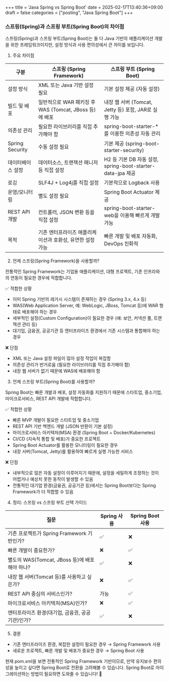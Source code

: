 +++
title = 'Java Spring vs Spring Boot'
date = 2025-02-17T13:40:36+09:00
draft = false
categories = ["posting", "Java Spring Boot"]
+++

### 스프링(Spring)과 스프링 부트(Spring Boot)의 차이점

스프링(Spring)과 스프링 부트(Spring Boot)는 둘 다 Java 기반의 애플리케이션 개발을 위한 프레임워크이지만, 설정 방식과 사용 편의성에서 큰 차이를 보입니다.

1. 주요 차이점

|구분|스프링 (Spring Framework)|스프링 부트 (Spring Boot)|
|-|-|-|
|설정 방식|XML 또는 Java 기반 설정 필요|기본 설정 제공 (자동 설정)|
|빌드 및 배포|일반적으로 WAR 패키징 후 WAS (Tomcat, JBoss 등)에 배포|내장 웹 서버 (Tomcat, Jetty 등) 포함, JAR로 실행 가능|
|의존성 관리|필요한 라이브러리를 직접 추가해야 함|spring-boot-starter-*를 이용한 의존성 자동 관리|
|Spring Security|수동 설정 필요|기본 제공 (spring-boot-starter-security)|
|데이터베이스 설정|데이터소스, 트랜잭션 매니저 등 직접 설정|H2 등 기본 DB 자동 설정, spring-boot-starter-data-jpa 제공|
|로깅|SLF4J + Log4j를 직접 설정|기본적으로 Logback 사용|
|운영/모니터링|별도 설정 필요|Spring Boot Actuator 제공|
|REST API 개발|컨트롤러, JSON 변환 등을 직접 설정|spring-boot-starter-web을 이용해 빠르게 개발 가능|
|목적|기존 엔터프라이즈 애플리케이션과 호환성, 유연한 설정 가능|빠른 개발 및 배포 자동화, DevOps 친화적|

2. 언제 스프링(Spring Framework)을 사용할까?

전통적인 Spring Framework는 기업용 애플리케이션, 대형 프로젝트, 기존 인프라와의 연동이 필요한 경우에 적합합니다.

✅ 적합한 상황

- 이미 Spring 기반의 레거시 시스템이 존재하는 경우 (Spring 3.x, 4.x 등)
- WAS(Web Application Server, 예: WebLogic, JBoss, Tomcat 등)에 WAR 형태로 배포해야 하는 경우
- 세부적인 설정(Custom Configuration)이 필요한 경우 (예: 보안, 커넥션 풀, 트랜잭션 관리 등)
- 대기업, 금융권, 공공기관 등 엔터프라이즈 환경에서 기존 시스템과 통합해야 하는 경우

❌ 단점

- XML 또는 Java 설정 파일이 많아 설정 작업이 복잡함
- 의존성 관리가 번거로움 (필요한 라이브러리를 직접 추가해야 함)
- 내장 웹 서버가 없기 때문에 WAS에 배포해야 함

3. 언제 스프링 부트(Spring Boot)를 사용할까?

Spring Boot는 빠른 개발과 배포, 설정 자동화를 지원하기 때문에 스타트업, 중소기업, 마이크로서비스, REST API 개발에 적합합니다.

✅ 적합한 상황

- 빠른 MVP 개발이 필요한 스타트업 및 중소기업
- REST API 기반 백엔드 개발 (JSON 반환이 기본 설정)
- 마이크로서비스 아키텍처(MSA) 환경 (Spring Boot + Docker/Kubernetes)
- CI/CD (지속적 통합 및 배포)가 중요한 프로젝트
- Spring Boot Actuator를 활용한 모니터링이 필요한 경우
- 내장 서버(Tomcat, Jetty)를 활용하여 빠르게 실행 가능한 서비스

❌ 단점

- 내부적으로 많은 자동 설정이 이루어지기 때문에, 설정을 세밀하게 조정하는 것이 어렵거나 예상치 못한 동작이 발생할 수 있음
- 전통적인 대기업 환경(금융권, 공공기관 등)에서는 Spring Boot보다는 Spring Framework가 더 적합할 수 있음

4. 정리: 스프링 vs 스프링 부트 선택 가이드

|질문|Spring 사용|Spring Boot 사용|
|-|-|-|
|기존 프로젝트가 Spring Framework 기반인가?| ✅| ❌|
|빠른 개발이 중요한가?| ❌| ✅|
|별도의 WAS(Tomcat, JBoss 등)에 배포해야 하나?| ✅| ❌|
|내장 웹 서버(Tomcat 등)를 사용하고 싶은가?| ❌| ✅|
|REST API 중심의 서비스인가?| 가능| ✅|
|마이크로서비스 아키텍처(MSA)인가?| ❌| ✅|
|엔터프라이즈 환경(대기업, 금융권, 공공기관)인가?| ✅| ❌|

5. 결론

- 기존 엔터프라이즈 환경, 복잡한 설정이 필요한 경우 → Spring Framework 사용
- 새로운 프로젝트, 빠른 개발 및 배포가 중요한 경우 → Spring Boot 사용

현재 pom.xml을 보면 전통적인 Spring Framework 기반이므로, 만약 유지보수 편의성을 높이고 싶다면 Spring Boot로 전환을 고려해볼 수 있습니다. Spring Boot로 마이그레이션하는 방법이 필요하면 도와줄 수 있습니다! 🚀

